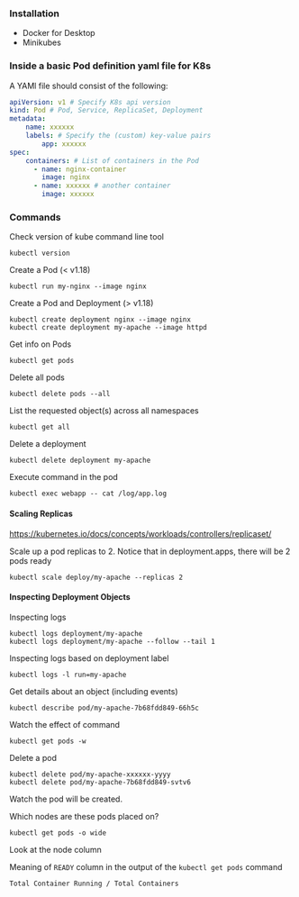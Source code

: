 ### Installation
- Docker for Desktop
- Minikubes

### Inside a basic Pod definition yaml file for K8s
A YAMl file should consist of the following:
```yaml
apiVersion: v1 # Specify K8s api version
kind: Pod # Pod, Service, ReplicaSet, Deployment
metadata:
    name: xxxxxx
    labels: # Specify the (custom) key-value pairs
        app: xxxxxx
spec:
    containers: # List of containers in the Pod
      - name: nginx-container
        image: nginx
      - name: xxxxxx # another container
        image: xxxxxx
```

### Commands
Check version of kube command line tool
```
kubectl version
```

Create a Pod (< v1.18)
```
kubectl run my-nginx --image nginx
```

Create a Pod and Deployment (> v1.18)
```
kubectl create deployment nginx --image nginx
kubectl create deployment my-apache --image httpd
```

Get info on Pods
```
kubectl get pods
```
Delete all pods
```
kubectl delete pods --all
```

List the requested object(s) across all namespaces
```
kubectl get all
```
Delete a deployment
```
kubectl delete deployment my-apache
```
Execute command in the pod
```
kubectl exec webapp -- cat /log/app.log
```


#### Scaling Replicas
https://kubernetes.io/docs/concepts/workloads/controllers/replicaset/

Scale up a pod replicas to 2. Notice that in deployment.apps, there will be 2 pods ready
```
kubectl scale deploy/my-apache --replicas 2
```

#### Inspecting Deployment Objects

Inspecting logs
```
kubectl logs deployment/my-apache
kubectl logs deployment/my-apache --follow --tail 1
```

Inspecting logs based on deployment label
```
kubectl logs -l run=my-apache
```

Get details about an object (including events)
```
kubectl describe pod/my-apache-7b68fdd849-66h5c
```
Watch the effect of command
```
kubectl get pods -w
```
Delete a pod
```
kubectl delete pod/my-apache-xxxxxx-yyyy
kubectl delete pod/my-apache-7b68fdd849-svtv6
```
Watch the pod will be created.

Which nodes are these pods placed on?
```
kubectl get pods -o wide
```
Look at the node column

Meaning of `READY` column in the output of the `kubectl get pods` command
```
Total Container Running / Total Containers
```